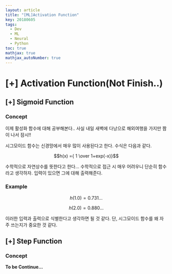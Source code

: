```yaml
---
layout: article
title: "[ML]Activation Function"
key: 20180605
tags:
  - Dev
  - ML
  - Neural
  - Python
toc: true
mathjax: true
mathjax_autoNumber: true
---
```


# [+] Activation Function(Not Finish..)

## [+] Sigmoid Function

<!--more-->

### Concept

이제 활성화 함수에 대해 공부해본다.. 사실 내일 새벽에 다낭으로 해외여행을 가지만 짬이 나서 잠시!!

시그모이드 함수는 신경망에서 매우 많이 사용된다고 한다.
수식은 다음과 같다.



$$h(x) ={ 1 \over 1+exp(-x)}$$



수학적으로 자연상수를 뜻한다고 한다... 수학적으로 접근 시 매우 어려우니 단순히 함수라고 생각하자.
입력이 있으면 그에 대해 출력해준다. 

### Example

$$h(1.0) = 0.731...$$ 

$$h(2.0) = 0.880...$$

이러한 입력과 출력으로 식별한다고 생각하면 될 것 같다. 단, 시그모이드 함수를 왜 자주 쓰는지가 중요한 것 같다.



## [+] Step Function

### Concept



**To be Continue...**

